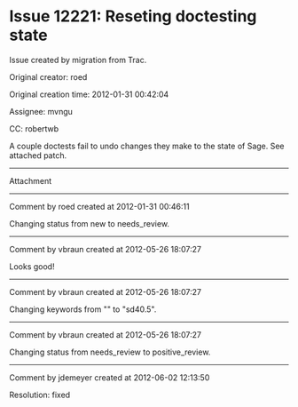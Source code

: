 # Issue 12221: Reseting doctesting state

Issue created by migration from Trac.

Original creator: roed

Original creation time: 2012-01-31 00:42:04

Assignee: mvngu

CC:  robertwb

A couple doctests fail to undo changes they make to the state of Sage.  See attached patch.


---

Attachment


---

Comment by roed created at 2012-01-31 00:46:11

Changing status from new to needs_review.


---

Comment by vbraun created at 2012-05-26 18:07:27

Looks good!


---

Comment by vbraun created at 2012-05-26 18:07:27

Changing keywords from "" to "sd40.5".


---

Comment by vbraun created at 2012-05-26 18:07:27

Changing status from needs_review to positive_review.


---

Comment by jdemeyer created at 2012-06-02 12:13:50

Resolution: fixed
